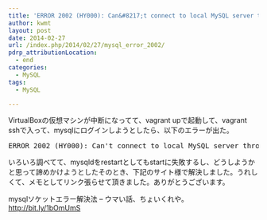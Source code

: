 ```yaml
---
title: 'ERROR 2002 (HY000): Can&#8217;t connect to local MySQL server through socket &#8216;/var/lib/mysql/mysql.sock&#8217; (111)'
author: kwmt
layout: post
date: 2014-02-27
url: /index.php/2014/02/27/mysql_error_2002/
pdrp_attributionLocation:
  - end
categories:
  - MySQL
tags:
  - MySQL

---
```

VirtualBoxの仮想マシンが中断になってて、vagrant upで起動して、vagrant sshで入って、mysqlにログインしようとしたら、以下のエラーが出た。

<pre class="go">ERROR 2002 (HY000): Can't connect to local MySQL server through socket '/var/lib/mysql/mysql.sock' (111)
</pre>

いろいろ調べてて、mysqldをrestartとしてもstartに失敗するし、どうしようかと思って諦めかけようとしたそのとき、下記のサイト様で解決しました。うれしくて、メモとしてリンク張らせて頂きました。ありがとうございます。

mysqlソケットエラー解決法 &#8211; ウマい話、ちょいくれや。 <http://bit.ly/1bOmUmS>
